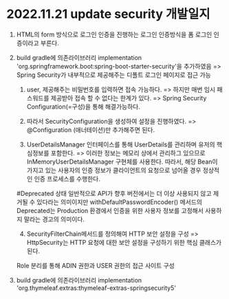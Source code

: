 # 2022.11.21 update security 개발일지 

1. HTML의 form 방식으로 로그인 인증을 진행하는 로그인 인증방식을 폼 로그인 인증이라고 부른다.
2. build gradle에 의존라이브러리 implementation 'org.springframework.boot:spring-boot-starter-security'을 추가하였음 => Spring Security가 내부적으로 제공해주는 디폴트 로그인 페이지로 접근 가능
   1. user, 제공해주는 비밀번호를 입력하면 접속 가능하다. 
   => 하지만 매번 임시 패스워드를 제공받아 접속 할 수 없다는 한계가 있다. 
   => Spring Security Configuration(=구성)을 통해 해결가능하다.
   
   2. 따라서 SecurityConfiguration을 생성하여 설정을 진행하였다.
   => @Configuration (애너테이션)만 추가해주면 된다.
   
   3. UserDetailsManager 인터페이스를 통해 UserDetails를 관리하며 유저의 핵심정보를 포함한다.
   => 이러한 정보는 메모리 상에서 관리하그 있으므로 InMemoryUserDetailsManager 구현체를 사용한다. 
   따라서, 해당 Bean이 가지고 있는 사용자의 인증 정보가 클라이언트의 요청으로 넘어올 경우 정상적인 인증 프로세스를 수행한다. 
   
   #Deprecated 상태
   일반적으로  API가 향후 버전에서는 더 이상 사용되지 않고 제거될 수 있다라는 의미이지만
    withDefaultPasswordEncoder() 메서드의 Deprecated는 Production 환경에서 인증을 위한 사용자 정보를 고정해서 사용하지 말라는 경고의 의미이다.

   4. SecurityFilterChain메서드를 정의해여 HTTP 보안 설정을 구성
   => HttpSecurity는 HTTP 요청에 대한 보안 설정을 구성하기 위한 핵심 클래스가 된다.
   
   Role 분리를 통해 ADIN 권한과 USER 권한의 접근 사이트 구성
3. build gradle에 의존라이브러리 implementation 'org.thymeleaf.extras:thymeleaf-extras-springsecurity5'

